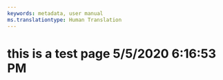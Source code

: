 ```yaml
---
keywords: metadata, user manual
ms.translationtype: Human Translation
---
```

# this is a test page 5/5/2020 6:16:53 PM
